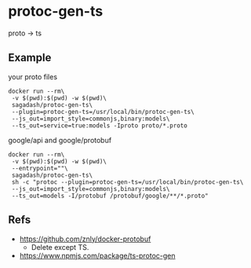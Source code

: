 # protoc-gen-ts

proto -> ts

## Example

your proto files

```
docker run --rm\
 -v $(pwd):$(pwd) -w $(pwd)\
 sagadash/protoc-gen-ts\
 --plugin=protoc-gen-ts=/usr/local/bin/protoc-gen-ts\
 --js_out=import_style=commonjs,binary:models\
 --ts_out=service=true:models -Iproto proto/*.proto
```

google/api and google/protobuf

```
docker run --rm\
 -v $(pwd):$(pwd) -w $(pwd)\
 --entrypoint=""\
 sagadash/protoc-gen-ts\
 sh -c "protoc --plugin=protoc-gen-ts=/usr/local/bin/protoc-gen-ts\
 --js_out=import_style=commonjs,binary:models\
 --ts_out=models -I/protobuf /protobuf/google/**/*.proto"
```

## Refs

* https://github.com/znly/docker-protobuf
  * Delete except TS.
* https://www.npmjs.com/package/ts-protoc-gen
